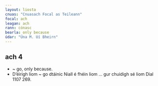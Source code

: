 ```yaml
---
layout: liosta
cnuas: "Cnuasach Focal as Teileann"
focal: ach
leagan: ach
rann: cónasc
bearla: only because
údar: "Úna M. Uí Bheirn"
---
```


## ach 4


* ~ go, only because.
* D’éirigh liom ~ go dtáinic Niall é fhéin liom … gur chuidigh sé liom Dial 1107 269.
